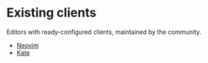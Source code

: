 # Existing clients

Editors with ready-configured clients, maintained by the community.

- [Neovim](./neovim.md)
- [Kate](./kate.md)
